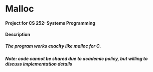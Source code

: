 # Malloc

#### Project for CS 252: Systems Programming

#### Description 
##### The program works exaclty like malloc for C. 
##### _Note: code cannot be shared due to academic policy, but willing to discuss implementation details_
